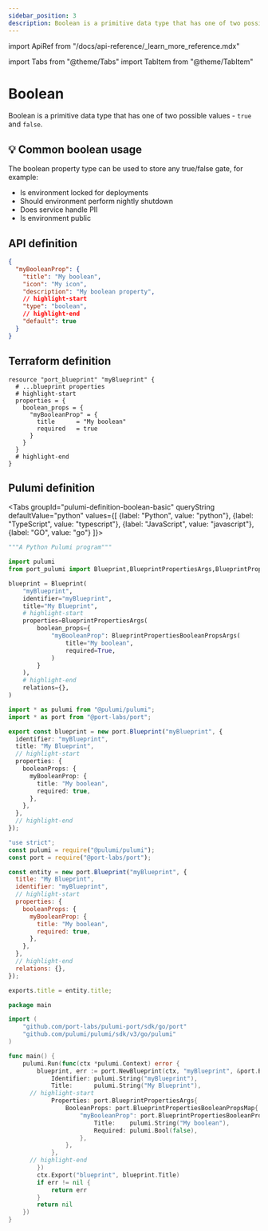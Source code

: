 ```yaml
---
sidebar_position: 3
description: Boolean is a primitive data type that has one of two possible values - true and false
---
```


import ApiRef from "/docs/api-reference/\_learn_more_reference.mdx"

import Tabs from "@theme/Tabs"
import TabItem from "@theme/TabItem"

# Boolean

Boolean is a primitive data type that has one of two possible values - `true` and `false`.

## 💡 Common boolean usage

The boolean property type can be used to store any true/false gate, for example:

- Is environment locked for deployments
- Should environment perform nightly shutdown
- Does service handle PII
- Is environment public

## API definition

```json showLineNumbers
{
  "myBooleanProp": {
    "title": "My boolean",
    "icon": "My icon",
    "description": "My boolean property",
    // highlight-start
    "type": "boolean",
    // highlight-end
    "default": true
  }
}
```

<ApiRef />

## Terraform definition

```hcl showLineNumbers
resource "port_blueprint" "myBlueprint" {
  # ...blueprint properties
  # highlight-start
  properties = {
    boolean_props = {
      "myBooleanProp" = {
        title      = "My boolean"
        required   = true
      }
    }
  }
  # highlight-end
}
```

## Pulumi definition

<Tabs groupId="pulumi-definition-boolean-basic" queryString defaultValue="python" values={[
{label: "Python", value: "python"},
{label: "TypeScript", value: "typescript"},
{label: "JavaScript", value: "javascript"},
{label: "GO", value: "go"}
]}>

<TabItem value="python">

```python showLineNumbers
"""A Python Pulumi program"""

import pulumi
from port_pulumi import Blueprint,BlueprintPropertiesArgs,BlueprintPropertiesBooleanPropsArgs

blueprint = Blueprint(
    "myBlueprint",
    identifier="myBlueprint",
    title="My Blueprint",
    # highlight-start
    properties=BlueprintPropertiesArgs(
        boolean_props={
            "myBooleanProp": BlueprintPropertiesBooleanPropsArgs(
                title="My boolean",
                required=True,
            )
        }
    ),
    # highlight-end
    relations={},
)
```

</TabItem>

<TabItem value="typescript">

```typescript showLineNumbers
import * as pulumi from "@pulumi/pulumi";
import * as port from "@port-labs/port";

export const blueprint = new port.Blueprint("myBlueprint", {
  identifier: "myBlueprint",
  title: "My Blueprint",
  // highlight-start
  properties: {
    booleanProps: {
      myBooleanProp: {
        title: "My boolean",
        required: true,
      },
    },
  },
  // highlight-end
});
```

</TabItem>

<TabItem value="javascript">

```javascript showLineNumbers
"use strict";
const pulumi = require("@pulumi/pulumi");
const port = require("@port-labs/port");

const entity = new port.Blueprint("myBlueprint", {
  title: "My Blueprint",
  identifier: "myBlueprint",
  // highlight-start
  properties: {
    booleanProps: {
      myBooleanProp: {
        title: "My boolean",
        required: true,
      },
    },
  },
  // highlight-end
  relations: {},
});

exports.title = entity.title;
```

</TabItem>
<TabItem value="go">

```go showLineNumbers
package main

import (
	"github.com/port-labs/pulumi-port/sdk/go/port"
	"github.com/pulumi/pulumi/sdk/v3/go/pulumi"
)

func main() {
	pulumi.Run(func(ctx *pulumi.Context) error {
		blueprint, err := port.NewBlueprint(ctx, "myBlueprint", &port.BlueprintArgs{
			Identifier: pulumi.String("myBlueprint"),
			Title:      pulumi.String("My Blueprint"),
      // highlight-start
			Properties: port.BlueprintPropertiesArgs{
				BooleanProps: port.BlueprintPropertiesBooleanPropsMap{
					"myBooleanProp": port.BlueprintPropertiesBooleanPropsArgs{
						Title:    pulumi.String("My boolean"),
						Required: pulumi.Bool(false),
					},
                },
            },
      // highlight-end
		})
		ctx.Export("blueprint", blueprint.Title)
		if err != nil {
			return err
		}
		return nil
	})
}
```

</TabItem>

</Tabs>
